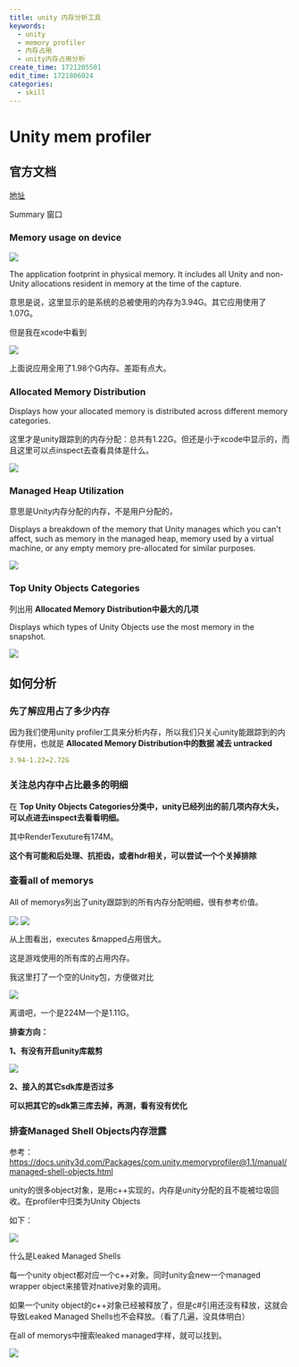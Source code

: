 ```yaml
---
title: unity 内存分析工具
keywords:
  - unity
  - memory profiler
  - 内存占用
  - unity内存占用分析
create_time: 1721205501
edit_time: 1721806024
categories:
  - skill
---
```



# Unity mem profiler

## 官方文档

[地址](https://docs.unity3d.com/Packages/com.unity.memoryprofiler@1.0/manual/memory-profiler-window-reference.html)

Summary 窗口

### Memory usage on device

<img src="/assets/CIKrbK940oDu0pxh3Kfca5kDn6d.png" src-width="1093" class="markdown-img m-auto" src-height="162" align="center"/>

The application footprint in physical memory. It includes all Unity and non-Unity allocations resident in memory at the time of the capture.

意思是说，这里显示的是系统的总被使用的内存为3.94G。其它应用使用了1.07G。

但是我在xcode中看到

<img src="/assets/NIJzb0dNHoUjPhxYwtfcfaZuncb.png" src-width="792" class="markdown-img m-auto" src-height="221" align="center"/>

上面说应用全用了1.98个G内存。差距有点大。

###  **Allocated Memory Distribution**

Displays how your allocated memory is distributed across different memory categories.

这里才是unity跟踪到的内存分配：总共有1.22G。但还是小于xcode中显示的，而且这里可以点inspect去查看具体是什么。

<img src="/assets/PuPRbYzS0oZfrIxPgencDmPrnld.png" src-width="1081" class="markdown-img m-auto" src-height="210" align="center"/>

###  **Managed Heap Utilization**

意思是Unity内存分配的内存，不是用户分配的，

Displays a breakdown of the memory that Unity manages which you can't affect, such as memory in the managed heap, memory used by a virtual machine, or any empty memory pre-allocated for similar purposes.

<img src="/assets/L3hkbWD6ToiEBgx2r1dc2mPbnyh.png" src-width="1098" class="markdown-img m-auto" src-height="196" align="center"/>

###  **Top Unity Objects Categories**

列出用 **Allocated Memory Distribution中最大的几项**

Displays which types of Unity Objects use the most memory in the snapshot.

<img src="/assets/SLqQbDn6SogRrtxdie8cWMxznkg.png" src-width="1080" class="markdown-img m-auto" src-height="209" align="center"/>

## 如何分析

### 先了解应用占了多少内存

因为我们使用unity profiler工具来分析内存，所以我们只关心unity能跟踪到的内存使用，也就是 **Allocated Memory Distribution中的数据  减去 untracked**

```yaml
3.94-1.22=2.72G
```

### 关注总内存中占比最多的明细

在 **Top Unity Objects Categories分类中，unity已经列出的前几项内存大头，可以点进去inspect去看看明细。**

其中RenderTexuture有174M。

 **这个有可能和后处理、抗拒齿，或者hdr相关，可以尝试一个个关掉排除**

### 查看all of memorys

All of memorys列出了unity跟踪到的所有内存分配明细，很有参考价值。

<img src="/assets/VApsbvEI7oIAtyxWSxpcZPW2nZd.png" src-width="1393" class="markdown-img m-auto" src-height="319" align="center"/>

<img src="/assets/LWRXbU1dnovGqcxNNkCcq9bEnmg.png" src-width="1263" class="markdown-img m-auto" src-height="201" align="center"/>

从上图看出，executes &mapped占用很大。

这是游戏使用的所有库的占用内存。

我这里打了一个空的Unity包，方便做对比

<img src="/assets/ST8abvlLto987yxvcPzc9svcnfd.png" src-width="1454" class="markdown-img m-auto" src-height="482" align="center"/>

离谱吧，一个是224M一个是1.11G。

 **排查方向：**

 **1、有没有开启unity库裁剪**

<img src="/assets/KUOabYOHDoQZTpxmZiXcqUtwnJc.png" src-width="1412" class="markdown-img m-auto" src-height="392" align="center"/>

 **2、接入的其它sdk库是否过多**

 **可以把其它的sdk第三库去掉，再测，看有没有优化**

### 排查Managed Shell Objects内存泄露

参考：https://docs.unity3d.com/Packages/com.unity.memoryprofiler@1.1/manual/managed-shell-objects.html

unity的很多object对象，是用c++实现的，内存是unity分配的且不能被垃圾回收。在profiler中归类为Unity Objects

如下：

<img src="/assets/FtYwbx0H3oc7Brxg6yYcMCSEnkh.png" src-width="1293" class="markdown-img m-auto" src-height="429" align="center"/>

什么是Leaked Managed Shells

每一个unity object都对应一个c++对象。同时unity会new一个managed wrapper object来接管对native对象的调用。

如果一个unity object的c++对象已经被释放了，但是c#引用还没有释放，这就会导致Leaked Managed Shells也不会释放。（看了几遍，没具体明白）

在all of memorys中搜索leaked managed字样，就可以找到。

<img src="/assets/YV3cbKu5JomfX2xO2MdcHWLineg.png" src-width="715" class="markdown-img m-auto" src-height="296" align="center"/>

# 
